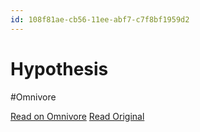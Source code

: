```yaml
---
id: 108f81ae-cb56-11ee-abf7-c7f8bf1959d2
---
```


# Hypothesis
#Omnivore

[Read on Omnivore](https://omnivore.app/me/hypothesis-18da8729cc9)
[Read Original](https://hypothes.is/a/OiGBZMtTEe6WLSsMskvKnw)

